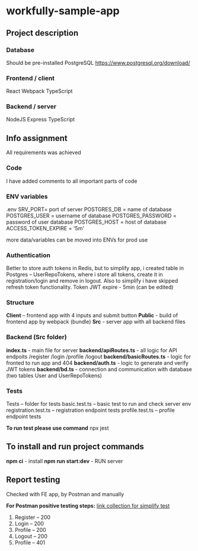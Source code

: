 # workfully-sample-app

## Project description

### Database
Should be pre-installed PostgreSQL
https://www.postgresql.org/download/

### Frontend / client
React Webpack TypeScript

### Backend / server
NodeJS Express TypeScript

## Info assignment
All requirements was achieved

### Code
I have added comments to all important parts of code

### ENV variables
.env 
SRV_PORT= port of server
POSTGRES_DB = name of database
POSTGRES_USER = username of database
POSTGRES_PASSWORD = password of user database
POSTGRES_HOST = host of database
ACCESS_TOKEN_EXPIRE = '5m' 

more data/variables can be moved into ENVs for prod use

### Authentication
Better to store auth tokens in Redis, but to simplify app, i created table in Postgres – UserRepoTokens, where i store all tokens, create it in registration/login and remove in logout. Also to simplify i have skipped refresh token functionality. Token JWT expire - 5min (can be edited)

### Structure
 **Client** – frontend app with 4 inputs and submit button
 **Public** - build of frontend app by webpack (bundle)
 **Src** - server app with all backend files

 ### Backend (Src folder)
 **index.ts** - main file for server
 **backend/apiRoutes.ts** - all logic for API endpoits /register /login /profile /logout
 **backend/basicRoutes.ts** - logic for fronted to run app and 404
 **backend/auth.ts** - logic to generate and verify JWT tokens
 **backend/bd.ts** - connection and communication with database (two tables User and UserRepoTokens)

 ### Tests

 Tests – folder for tests
 basic.test.ts – basic test to run and check server env
 registration.test.ts – registration endpoint tests
 profile.test.ts – profile endpoint tests

 **To run test please use command**
 npx jest
 
## To install and run project commands
**npm ci** - install
**npm run start:dev** - RUN server

## Report testing
Checked with FE app, by Postman and manually

**For Postman positive testing steps:**
[link collection for simplify test](https://elements.getpostman.com/redirect?entityId=6166489-2997a2c3-d4ab-4787-bc4e-f78c4ca3fa4a&entityType=collection)

1) Register – 200
2) Login – 200
3) Profile – 200
4) Logout – 200
5) Profile – 401